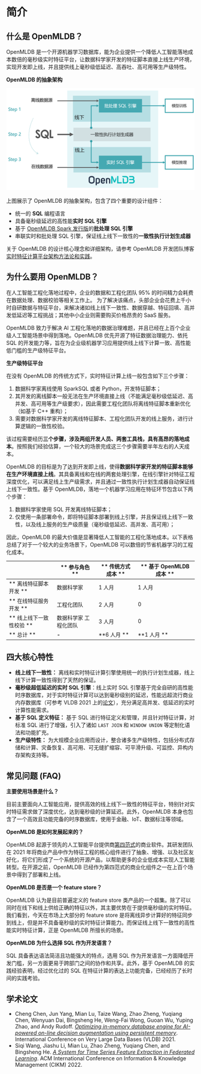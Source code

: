 # 简介

## 什么是 OpenMLDB？

OpenMLDB 是一个开源机器学习数据库，能为企业提供一个降低人工智能落地成本数倍的毫秒级实时特征平台，让数据科学家开发的特征脚本直接上线生产环境，实现开发即上线，并且提供线上毫秒级低延迟、高吞吐、高可用等生产级特性。

**OpenMLDB 的抽象架构**

![workflow_cn](images/workflow_cn.png)

上图展示了 OpenMLDB 的抽象架构，包含了四个重要的设计组件：

- 统一的 **SQL** 编程语言
- 具备毫秒级延迟的高性能**实时 SQL 引擎**
- 基于 [OpenMLDB Spark 发行版](../tutorial/openmldbspark_distribution.md)的**批处理 SQL 引擎**
- 串联实时和批处理 SQL 引擎，保证线上线下一致性的**一致性执行计划生成器**

关于 OpenMLDB 的设计核心理念和详细架构，请参考 OpenMLDB 开发团队博客[实时特征计算平台架构方法论和实践](https://go005qabor.feishu.cn/docs/doccnMxkNQBh49KipaVmYr0xAjf)。

## 为什么要用 OpenMLDB？

在人工智能工程化落地过程中，企业的数据和工程化团队 95% 的时间精力会耗费在数据处理、数据校验等相关工作上。
为了解决该痛点，头部企业会花费上千小时自研数据与特征平台，来解决诸如线上线下一致性、数据穿越、特征回填、高并发低延迟等工程挑战；其他中小企业则需要购买价格昂贵的 SaaS 服务。

OpenMLDB 致力于解决 AI 工程化落地的数据治理难题，并且已经在上百个企业级人工智能场景中得到落地。OpenMLDB 优先开源了特征数据治理能力、依托 SQL 的开发能力等，旨在为企业级机器学习应用提供线上线下计算一致、高性能低门槛的生产级特征平台。

**生产级特征平台**

在没有 OpenMLDB 的传统方式下，实时特征计算上线一般包含如下三个步骤：

1. 数据科学家离线使用 SparkSQL 或者 Python，开发特征脚本；
2. 其开发的离线脚本一般无法在生产环境直接上线（不能满足毫秒级低延迟、高并发、高可用等生产级要求），因此需要工程化团队将离线特征脚本重新优化（如基于 C++ 重构）；
3. 需要对数据科学家开发的离线特征脚本、工程化团队开发的线上服务，进行计算逻辑的一致性校验。

该过程需要经历**三个步骤，涉及两组开发人员、两套工具栈，具有高昂的落地成本**。按照我们经验估算，一个较大的场景完成这三个步骤需要半年左右的人天成本。

OpenMLDB 的目标是为了达到开发即上线，使得**数据科学家开发的特征脚本能够在生产环境直接上线**。其具备离线和在线的两套处理引擎，在线引擎针对特征工程深度优化，可以满足线上生产级需求，并且通过一致性执行计划生成器自动保证线上线下一致性。基于 OpenMLDB，落地一个机器学习应用在特征环节包含以下两个步骤：

1. 数据科学家使用 SQL 开发离线特征脚本；
2. 仅使用一条部署命令，即将特征脚本部署到线上引擎，并且保证线上线下一致性，以及线上服务的生产级质量（毫秒级低延迟、高并发、高可用）；

因此，OpenMLDB 的最大价值是显著降低人工智能的工程化落地成本。以下表格总结了对于一个较大的业务场景下，OpenMLDB 可以数倍的节省机器学习的工程化成本。

|                        | ** 参与角色 **          | ** 传统方式成本 ** | ** 基于 OpenMLDB 成本 ** |
| ---------------------- | --------------------- | ---------------- | -------------------- |
| ** 离线特征脚本开发 **   | 数据科学家            | 1 人月            | 1 人月                |
| ** 在线特征服务开发 **   | 工程化团队            | 2 人月            | 0                    |
| ** 线上线下一致性校验 ** | 数据科学家 工程化团队 | 3 人月            | 0                    |
| ** 总计 **               | **-**                 | **6 人月 **        | **1 人月 **            |

## 四大核心特性

- **线上线下一致性：** 离线和实时特征计算引擎使用统一的执行计划生成器，线上线下计算一致性得到了天然的保证。
- **毫秒级超低延迟的实时 SQL 引擎**：线上实时 SQL 引擎基于完全自研的高性能时序数据库，对于实时特征计算可以达到毫秒级别的延迟，性能远超流行商业内存数据库（可参考 VLDB 2021 上的[论文](http://vldb.org/pvldb/vol14/p799-chen.pdf)），充分满足高并发、低延迟的实时计算性能需求。
- **基于 SQL 定义特征：** 基于 SQL 进行特征定义和管理，并且针对特征计算，对标准 SQL 进行了增强，引入了诸如 `LAST JOIN` 和 `WINDOW UNION` 等定制化语法和功能扩充。
- **生产级特性：** 为大规模企业应用而设计，整合诸多生产级特性，包括分布式存储和计算、灾备恢复、高可用、可无缝扩缩容、可平滑升级、可监控、异构内存架构支持等。

## 常见问题 (FAQ)

 **主要使用场景是什么？**

   目前主要面向人工智能应用，提供高效的线上线下一致性的特征平台，特别针对实时特征需求做了深度优化，达到毫秒级的计算延迟。此外，OpenMLDB 本身也包含了一个高效且功能完备的时序数据库，使用于金融、IoT、数据标注等领域。

 **OpenMLDB 是如何发展起来的？**
   
   OpenMLDB 起源于领先的人工智能平台提供商[第四范式](https://www.4paradigm.com/)的商业软件。其研发团队在 2021 年将商业产品中作为特征工程的核心组件进行了抽象、增强、以及社区友好化，将它们形成了一个系统的开源产品，以帮助更多的企业低成本实现人工智能转型。在开源之前，OpenMLDB 已经作为第四范式的商业化组件之一在上百个场景中得到了部署和上线。
   
 **OpenMLDB 是否是一个 feature store？**
   
   OpenMLDB 认为是目前普遍定义的 feature store 类产品的一个超集。除了可以同时在线下和线上供给正确的特征以外，其主要优势在于提供毫秒级的实时特征。我们看到，今天在市场上大部分的 feature store 是将离线异步计算好的特征同步到线上，但是并不具备毫秒级的实时特征计算能力。而保证线上线下一致性的高性能实时特征计算，正是 OpenMLDB 所擅长的场景。
   
 **OpenMLDB 为什么选择 SQL 作为开发语言？**
   
   SQL 具备表达语法简洁且功能强大的特点，选用 SQL 作为开发语言一方面降低开发门槛，另一方面更易于跨部门之间的协作和共享。此外，基于 OpenMLDB 的实践经验表明，经过优化过的 SQL 在特征计算的表达上功能完备，已经经历了长时间的实践考验。


## 学术论文

* Cheng Chen, Jun Yang, Mian Lu, Taize Wang, Zhao Zheng, Yuqiang Chen, Wenyuan Dai, Bingsheng He, Weng-Fai Wong, Guoan Wu, Yuping Zhao, and Andy Rudoff. *[Optimizing in-memory database engine for AI-powered on-line decision augmentation using persistent memory](http://vldb.org/pvldb/vol14/p799-chen.pdf)*. International Conference on Very Large Data Bases (VLDB) 2021.
* Siqi Wang, Jiashu Li, Mian Lu, Zhao Zheng, Yuqiang Chen, and Bingsheng He. *[A System for Time Series Feature Extraction in Federated Learning](https://github.com/4paradigm/tsfe/blob/main/paper/3511808.3557176.pdf)*. ACM International Conference on Information & Knowledge Management (CIKM) 2022.
